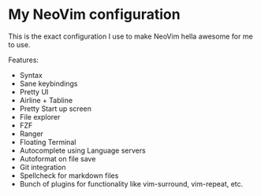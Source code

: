 # My NeoVim configuration

This is the exact configuration I use to make NeoVim hella awesome for me to use.

Features:

-   Syntax
-   Sane keybindings
-   Pretty UI
-   Airline + Tabline
-   Pretty Start up screen
-   File explorer
-   FZF
-   Ranger
-   Floating Terminal
-   Autocomplete using Language servers
-   Autoformat on file save
-   Git integration
-   Spellcheck for markdown files
-   Bunch of plugins for functionality like vim-surround, vim-repeat, etc.
